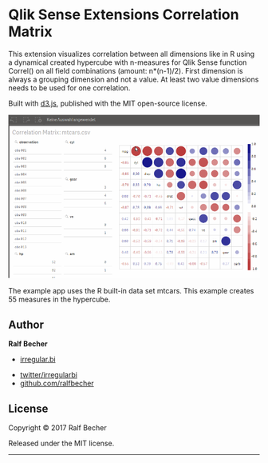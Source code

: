 Qlik Sense Extensions Correlation Matrix
========================================

This extension visualizes correlation between all dimensions like in R using a dynamical created hypercube with n-measures for Qlik Sense function Correl() on all field combinations (amount: n*(n-1)/2).
First dimension is always a grouping dimension and not a value. At least two value dimensions needs to be used for one correlation.

Built with <a href="https://github.com/mbostock/d3">d3.js</a>, published with the MIT open-source license.

![Correlation Matrix in Qlik Sense](CorrelationMatrix.gif)

The example app uses the R built-in data set mtcars. This example creates 55 measures in the hypercube.

## Author

**Ralf Becher**

+ [irregular.bi](http://irregular.bi)
* [twitter/irregularbi](http://twitter.com/irregularbi)
* [github.com/ralfbecher](http://github.com/ralfbecher)

## License

Copyright © 2017 Ralf Becher

Released under the MIT license.

***